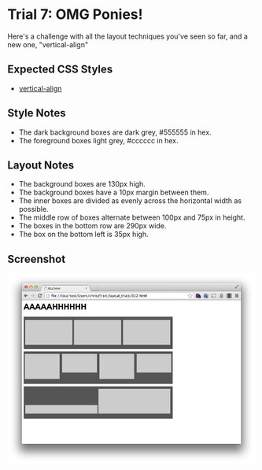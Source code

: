 Trial 7: OMG Ponies!
==========================
Here's a challenge with all the layout techniques you've seen so far, and a new
one, "vertical-align"


Expected CSS Styles
-------------------
* [vertical-align](https://developer.mozilla.org/en-US/docs/Web/CSS/vertical-align)

Style Notes
-----------
* The dark background boxes are dark grey, #555555 in hex.
* The foreground boxes light grey, #cccccc in hex.

Layout Notes
------------
* The background boxes are 130px high.
* The background boxes have a 10px margin between them.
* The inner boxes are divided as evenly across the horizontal width as possible.
* The middle row of boxes alternate between 100px and 75px in height.
* The boxes in the bottom row are 290px wide.
* The box on the bottom left is 35px high.

Screenshot
----------
![That wasn't funny.](screens/007.png?raw=true)
